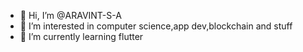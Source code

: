 - 👋 Hi, I’m @ARAVINT-S-A
- 👀 I’m interested in computer science,app dev,blockchain and stuff
- 🌱 I’m currently learning flutter

